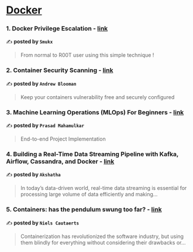 
<h1><a href=https://medium.com/tag/docker/recommended target="_blank" rel="noopener noreferrer">Docker</a></h1>
<h3>1. Docker Privilege Escalation - <a href="https://medium.com/@smukx/docker-privilege-escalation-18dceb7cf0d3" target="_blank" rel="noopener noreferrer">link</a></h3>

✍️ **posted by `Smukx`**

<blockquote>From normal to R00T user using this simple technique !</blockquote>

<h3>2. Container Security Scanning - <a href="https://medium.com/itnext/container-security-scanning-f16b438db58d" target="_blank" rel="noopener noreferrer">link</a></h3>

✍️ **posted by `Andrew Blooman`**

<blockquote>Keep your containers vulnerability free and securely configured</blockquote>

<h3>3. Machine Learning Operations (MLOps) For Beginners - <a href="https://medium.com/towards-data-science/machine-learning-operations-mlops-for-beginners-a5686bfe02b2" target="_blank" rel="noopener noreferrer">link</a></h3>

✍️ **posted by `Prasad Mahamulkar`**

<blockquote>End-to-end Project Implementation</blockquote>

<h3>4. Building a Real-Time Data Streaming Pipeline with Kafka, Airflow, Cassandra, and Docker - <a href="https://medium.com/@akshathakulal/building-a-real-time-data-streaming-pipeline-with-kafka-airflow-cassandra-and-docker-78692bdaed63" target="_blank" rel="noopener noreferrer">link</a></h3>

✍️ **posted by `Akshatha`**

<blockquote>In today’s data-driven world, real-time data streaming is essential for processing large volume of data efficiently and making…</blockquote>

<h3>5. Containers: has the pendulum swung too far? - <a href="https://medium.com/itnext/containers-has-the-pendulum-swung-too-far-208ad02a6b42" target="_blank" rel="noopener noreferrer">link</a></h3>

✍️ **posted by `Niels Cautaerts`**

<blockquote>Containerization has revolutionized the software industry, but using them blindly for everything without considering their drawbacks or…</blockquote>

